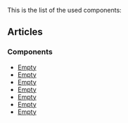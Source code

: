This is the list of the used components:

<!-- tocstop -->

## Articles

### Components

- [Empty](https://google.com)
- [Empty](https://google.com)
- [Empty](https://google.com)
- [Empty](https://google.com)
- [Empty](https://google.com)
- [Empty](https://google.com)
- [Empty](https://google.com)
